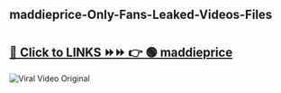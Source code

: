 
 ## maddieprice-Only-Fans-Leaked-Videos-Files

# <h2><a href="https://mediaupload.pro?maddieprice">🔗 Click to LINKS ⏩⏩ 👉 🟢 maddieprice </a></h2>

<a href="https://mediaupload.pro?maddieprice" rel="nofollow" data-target="animated-image.originalLink"><img src="https://i.ibb.co.com/xMMVF88/686577567.gif" alt="Viral Video Original" style="max-width: 100%; display: inline-block;" data-target="animated-image.originalImage"></a>